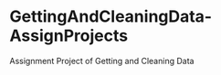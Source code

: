 GettingAndCleaningData-AssignProjects
=====================================

Assignment Project of Getting and Cleaning Data 

